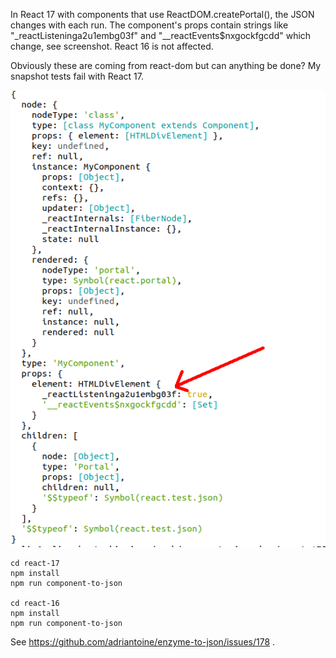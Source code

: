 In React 17 with components that use ReactDOM.createPortal(), the JSON changes with each run.  The component's props contain strings like "_reactListeninga2u1embg03f" and "__reactEvents$nxgockfgcdd" which change, see screenshot.  React 16 is not affected.

Obviously these are coming from react-dom but can anything be done?  My snapshot tests fail with React 17.

![screenshot](/enzyme-to-json.png)

    cd react-17
    npm install
    npm run component-to-json

    cd react-16
    npm install
    npm run component-to-json

See https://github.com/adriantoine/enzyme-to-json/issues/178 .